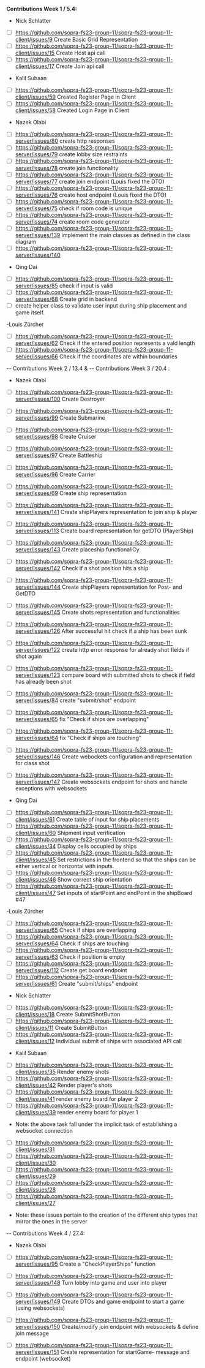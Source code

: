 **Contributions Week 1 / 5.4:**
- Nick Schlatter
- [ ] https://github.com/sopra-fs23-group-11/sopra-fs23-group-11-client/issues/9 Create Basic Grid Representation 
- [ ] https://github.com/sopra-fs23-group-11/sopra-fs23-group-11-client/issues/15 Create Host api call
- [ ] https://github.com/sopra-fs23-group-11/sopra-fs23-group-11-client/issues/17 Create Join api call

- Kalil Subaan
- [ ] https://github.com/sopra-fs23-group-11/sopra-fs23-group-11-client/issues/59 Created Register Page in Client
- [ ] https://github.com/sopra-fs23-group-11/sopra-fs23-group-11-client/issues/58 Created Login Page in Client

- Nazek Olabi
- [ ] https://github.com/sopra-fs23-group-11/sopra-fs23-group-11-server/issues/80 create http responses
- [ ] https://github.com/sopra-fs23-group-11/sopra-fs23-group-11-server/issues/79 create lobby size restraints
- [ ] https://github.com/sopra-fs23-group-11/sopra-fs23-group-11-server/issues/78 create join functionality
- [ ] https://github.com/sopra-fs23-group-11/sopra-fs23-group-11-server/issues/77 create join endpoint (Louis fixed the DTO)
- [ ] https://github.com/sopra-fs23-group-11/sopra-fs23-group-11-server/issues/76 create host endpoint (Louis fixed the DTO)
- [ ] https://github.com/sopra-fs23-group-11/sopra-fs23-group-11-server/issues/75 check if room code is unique
- [ ] https://github.com/sopra-fs23-group-11/sopra-fs23-group-11-server/issues/74 create room code generator
- [ ] https://github.com/sopra-fs23-group-11/sopra-fs23-group-11-server/issues/139 implement the main classes as defined in the class diagram 
- [ ] https://github.com/sopra-fs23-group-11/sopra-fs23-group-11-server/issues/140 

- Qing Dai
- [ ] https://github.com/sopra-fs23-group-11/sopra-fs23-group-11-server/issues/85 check if input is valid
- [ ] https://github.com/sopra-fs23-group-11/sopra-fs23-group-11-server/issues/68 Create grid in backend
- [ ] create helper class to validate user input during ship placement and game itself.

-Louis Zürcher
- [ ] https://github.com/sopra-fs23-group-11/sopra-fs23-group-11-server/issues/62  Check if the entered position represents a vald length
- [ ] https://github.com/sopra-fs23-group-11/sopra-fs23-group-11-server/issues/66  Check if the coordinates are within boundaries

-- Contributions Week 2 / 13.4 &
-- Contributions Week 3 / 20.4 : 
- Nazek Olabi
- [ ] https://github.com/sopra-fs23-group-11/sopra-fs23-group-11-server/issues/100 Create Destroyer
- [ ] https://github.com/sopra-fs23-group-11/sopra-fs23-group-11-server/issues/99 Create Submarine
- [ ] https://github.com/sopra-fs23-group-11/sopra-fs23-group-11-server/issues/98 Create Cruiser
- [ ] https://github.com/sopra-fs23-group-11/sopra-fs23-group-11-server/issues/97 Create Battleship
- [ ] https://github.com/sopra-fs23-group-11/sopra-fs23-group-11-server/issues/96 Create Carrier
- [ ] https://github.com/sopra-fs23-group-11/sopra-fs23-group-11-server/issues/69 Create ship representation
- [ ] https://github.com/sopra-fs23-group-11/sopra-fs23-group-11-server/issues/141 Create shipPlayers representation to join ship & player
- [ ] https://github.com/sopra-fs23-group-11/sopra-fs23-group-11-server/issues/113 Create board representation for getDTO (PlayerShip)
- [ ] https://github.com/sopra-fs23-group-11/sopra-fs23-group-11-server/issues/143 Create placeship functionaliCy
- [ ] https://github.com/sopra-fs23-group-11/sopra-fs23-group-11-server/issues/142 Check if a shot position hits a ship
- [ ] https://github.com/sopra-fs23-group-11/sopra-fs23-group-11-server/issues/144 Create shipPlayers representation for Post- and GetDTO
- [ ] https://github.com/sopra-fs23-group-11/sopra-fs23-group-11-server/issues/145 Create shots representation and functionalities
- [ ] https://github.com/sopra-fs23-group-11/sopra-fs23-group-11-server/issues/126 After successful hit check if a ship has been sunk
- [ ] https://github.com/sopra-fs23-group-11/sopra-fs23-group-11-server/issues/122 create http error response for already shot fields if shot again
- [ ] https://github.com/sopra-fs23-group-11/sopra-fs23-group-11-server/issues/123 compare board with submitted shots to check if field has already been shot
- [ ] https://github.com/sopra-fs23-group-11/sopra-fs23-group-11-server/issues/84 create "submit/shot" endpoint 
- [ ] https://github.com/sopra-fs23-group-11/sopra-fs23-group-11-server/issues/65 fix "Check if ships are overlapping"
- [ ] https://github.com/sopra-fs23-group-11/sopra-fs23-group-11-server/issues/64 fix "Check if ships are touching"
- [ ] https://github.com/sopra-fs23-group-11/sopra-fs23-group-11-server/issues/146 Create webockets configuration and representation for class shot
- [ ] https://github.com/sopra-fs23-group-11/sopra-fs23-group-11-server/issues/147 Create websockets endpoint for shots and handle exceptions with websockets


- Qing Dai
- [ ] https://github.com/sopra-fs23-group-11/sopra-fs23-group-11-client/issues/61 Create table of input for ship placements
- [ ] https://github.com/sopra-fs23-group-11/sopra-fs23-group-11-client/issues/60 Shipment input verification 
- [ ] https://github.com/sopra-fs23-group-11/sopra-fs23-group-11-client/issues/34 Display cells occupied by ships
- [ ] https://github.com/sopra-fs23-group-11/sopra-fs23-group-11-client/issues/45 Set restrictions in the frontend so that the ships can be either vertical or horizontal with inputs.
- [ ] https://github.com/sopra-fs23-group-11/sopra-fs23-group-11-client/issues/46 Show correct ship orientation
- [ ] https://github.com/sopra-fs23-group-11/sopra-fs23-group-11-client/issues/47 Set inputs of startPoint and endPoint in the shipBoard #47

-Louis Zürcher
- [ ] https://github.com/sopra-fs23-group-11/sopra-fs23-group-11-server/issues/65 Check if ships are overlapping
- [ ] https://github.com/sopra-fs23-group-11/sopra-fs23-group-11-server/issues/64 Check if ships are touching
- [ ] https://github.com/sopra-fs23-group-11/sopra-fs23-group-11-server/issues/63 Check if position is empty
- [ ] https://github.com/sopra-fs23-group-11/sopra-fs23-group-11-server/issues/112 Create get board endpoint
- [ ] https://github.com/sopra-fs23-group-11/sopra-fs23-group-11-server/issues/61 Create "submit/ships" endpoint

- Nick Schlatter
- [ ] https://github.com/sopra-fs23-group-11/sopra-fs23-group-11-client/issues/18 Create SubmitShotButton
- [ ] https://github.com/sopra-fs23-group-11/sopra-fs23-group-11-client/issues/11 Create SubmitButton
- [ ] https://github.com/sopra-fs23-group-11/sopra-fs23-group-11-client/issues/12 Individual submit of ships with associated API call

- Kalil Subaan 
- [ ] https://github.com/sopra-fs23-group-11/sopra-fs23-group-11-client/issues/35 Render enemy shots
- [ ] https://github.com/sopra-fs23-group-11/sopra-fs23-group-11-client/issues/42 Render player's shots
- [ ] https://github.com/sopra-fs23-group-11/sopra-fs23-group-11-client/issues/41 render enemy board for player 2
- [ ] https://github.com/sopra-fs23-group-11/sopra-fs23-group-11-client/issues/39 render enemy board for player 1
- Note: the above task fall under the implicit task of establishing a websocket connection

- [ ] https://github.com/sopra-fs23-group-11/sopra-fs23-group-11-client/issues/31
- [ ] https://github.com/sopra-fs23-group-11/sopra-fs23-group-11-client/issues/30
- [ ] https://github.com/sopra-fs23-group-11/sopra-fs23-group-11-client/issues/29
- [ ] https://github.com/sopra-fs23-group-11/sopra-fs23-group-11-client/issues/28
- [ ] https://github.com/sopra-fs23-group-11/sopra-fs23-group-11-client/issues/27
- Note: these issues pertain to the creation of the different ship types that mirror the ones in the server

-- Contributions Week 4 / 27.4:
- Nazek Olabi
- [ ] https://github.com/sopra-fs23-group-11/sopra-fs23-group-11-server/issues/95 Create a "CheckPlayerShips" function 
- [ ] https://github.com/sopra-fs23-group-11/sopra-fs23-group-11-server/issues/148 Turn lobby into game and user into player
- [ ] https://github.com/sopra-fs23-group-11/sopra-fs23-group-11-server/issues/149 Create DTOs and game endpoint to start a game (using websockets)
- [ ] https://github.com/sopra-fs23-group-11/sopra-fs23-group-11-server/issues/150 Create/modify join endpoint with websockets & define join message
- [ ] https://github.com/sopra-fs23-group-11/sopra-fs23-group-11-server/issues/151 Create representation for startGame- message and endpoint (websocket) 

